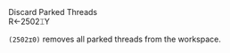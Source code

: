 <div class="heading">
  <div class="name">Discard Parked Threads</div>
  <div class="command">R←2502⌶Y</div>
</div>

`(2502⌶0)`
 removes all parked threads from the workspace.
